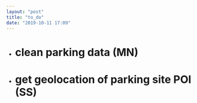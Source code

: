 ```yaml
---
layout: "post"
title: "to_do"
date: "2019-10-11 17:09"
---
```


- # clean parking data (MN)
- # get geolocation of parking site POI (SS)
